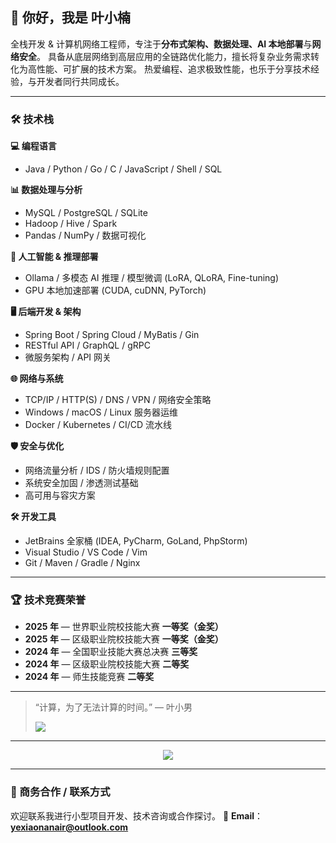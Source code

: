 ## 👋 你好，我是 **叶小楠**

全栈开发 & 计算机网络工程师，专注于**分布式架构、数据处理、AI 本地部署**与**网络安全**。
具备从底层网络到高层应用的全链路优化能力，擅长将复杂业务需求转化为高性能、可扩展的技术方案。
热爱编程、追求极致性能，也乐于分享技术经验，与开发者同行共同成长。

---

### 🛠 技术栈

**💻 编程语言**

* Java / Python / Go / C / JavaScript / Shell / SQL

**📊 数据处理与分析**

* MySQL / PostgreSQL / SQLite
* Hadoop / Hive / Spark
* Pandas / NumPy / 数据可视化

**🤖 人工智能 & 推理部署**

* Ollama / 多模态 AI 推理 / 模型微调 (LoRA, QLoRA, Fine-tuning)
* GPU 本地加速部署 (CUDA, cuDNN, PyTorch)

**🖥 后端开发 & 架构**

* Spring Boot / Spring Cloud / MyBatis / Gin
* RESTful API / GraphQL / gRPC
* 微服务架构 / API 网关

**🌐 网络与系统**

* TCP/IP / HTTP(S) / DNS / VPN / 网络安全策略
* Windows / macOS / Linux 服务器运维
* Docker / Kubernetes / CI/CD 流水线

**🛡 安全与优化**

* 网络流量分析 / IDS / 防火墙规则配置
* 系统安全加固 / 渗透测试基础
* 高可用与容灾方案

**🛠 开发工具**

* JetBrains 全家桶 (IDEA, PyCharm, GoLand, PhpStorm)
* Visual Studio / VS Code / Vim
* Git / Maven / Gradle / Nginx

---

### 🏆 技术竞赛荣誉

* **2025 年** — 世界职业院校技能大赛 **一等奖（金奖）**
* **2025 年** — 区级职业院校技能大赛 **一等奖（金奖）**
* **2024 年** — 全国职业技能大赛总决赛 **三等奖**
* **2024 年** — 区级职业院校技能大赛 **二等奖**
* **2024 年** — 师生技能竞赛 **二等奖**

---

> “计算，为了无法计算的时间。” — 叶小男
>
> <img src="https://quotes-github-readme.vercel.app/api?type=horizontal&theme=dark&quote=计算，为了无法计算的时间。&author=叶小楠"  />

---

<p align="center">
  <a href="https://skillicons.dev">
    <img src="https://skillicons.dev/icons?i=java,py,go,js,c,docker,kubernetes,linux,git,mysql,postgres,nginx,idea,phpstorm,pycharm,vim,github,postman,spring,visualstudio" />
  </a>
</p>

---

### 💼 商务合作 / 联系方式

欢迎联系我进行小型项目开发、技术咨询或合作探讨。
📧 **Email**：**[yexiaonanair@outlook.com](mailto:yexiaonanair@outlook.com)**

